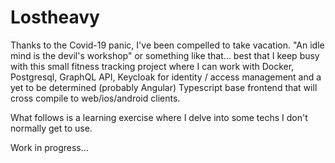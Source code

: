 # Lostheavy

Thanks to the Covid-19 panic, I've been compelled to take vacation. "An idle mind is the devil's workshop" or something like that... best that I keep busy with this small fitness tracking project where I can work with Docker, Postgresql, GraphQL API, Keycloak for identity / access management and a yet to be determined (probably Angular) Typescript base frontend that will cross compile to web/ios/android clients.

What follows is a learning exercise where I delve into some techs I don't normally get to use.

Work in progress...